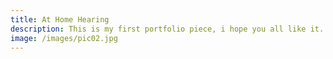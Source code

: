 ```yaml
---
title: At Home Hearing
description: This is my first portfolio piece, i hope you all like it.
image: /images/pic02.jpg
---
```

